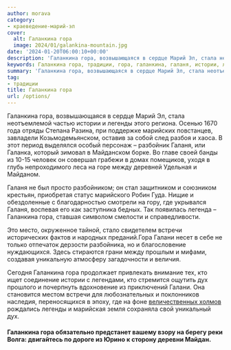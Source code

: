 ```yaml
---
author: morava
category:
- краеведение-марий-эл
cover:
  alt: Галанкина гора
  image: 2024/01/galankina-mountain.jpg
date: '2024-01-20T06:00:10+00:00'
description: 'Галанкина гора, возвышающаяся в сердце Марий Эл, стала неотъемлемой частью истории и легенды этого региона. Осенью 1670 года отряды Степана Разина, при...'
keywords: Галанкина гора, традиции, гора, галанкина, галаня, истории, легенды, встречи, галани, дух, возвышающаяся, сердце, марий, стала, неотъемлемой, частью, региона
summary: 'Галанкина гора, возвышающаяся в сердце Марий Эл, стала неотъемлемой частью истории и легенды этого региона. Осенью 1670 года отряды Степана Разина, при...'
tag:
- традиции
title: Галанкина гора
url: /options/
---
```


Галанкина гора, возвышающаяся в сердце Марий Эл, стала неотъемлемой частью истории и легенды этого региона. Осенью 1670 года отряды Степана Разина, при поддержке марийских повстанцев, завладели Козьмодемьянском, оставив за собой след разбоя и хаоса. В этот период выделялся особый персонаж – разбойник Галаня, или Галанка, который зимовал в Майданском борке. Во главе своей банды из 10-15 человек он совершал грабежи в домах помещиков, уходя в глубь непроходимого леса на горе между деревней Удельная и Майданом.

Галаня не был просто разбойником; он стал защитником и союзником крестьян, приобретая статус марийского Робин Гуда. Нищие и обездоленные с благодарностью смотрели на гору, где укрывался Галаня, воспевая его как заступника бедных. Так появилась легенда – Галанкина гора, ставшая символом смелости и справедливости.

Это место, окруженное тайной, стало свидетелем встречи исторических фактов и народных преданий.Гора Галани несет в себе не только отпечаток дерзости разбойника, но и благословение нуждающихся. Здесь стираются грани между прошлым и мифами, создавая уникальную атмосферу загадочности и величия.

Сегодня Галанкина гора продолжает привлекать внимание тех, кто ищет соединение истории с легендами, кто стремится ощутить дух прошлого и почерпнуть вдохновение из приключений Галани. Она становится местом встречи для любознательных и поклонников наследия, переносящихся в эпоху, где на фоне [величественных холмов](/akpars/) рождались легенды и марийская земля сохраняла свой уникальный дух.

#### Галанкина гора обязательно предстанет вашему взору на берегу реки Волга: двигайтесь по дороге из Юрино к сторону деревни Майдан.